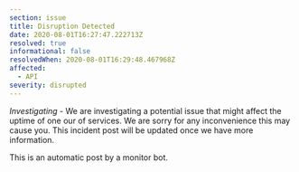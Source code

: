 ```yaml
---
section: issue
title: Disruption Detected
date: 2020-08-01T16:27:47.222713Z
resolved: true
informational: false
resolvedWhen: 2020-08-01T16:29:48.467968Z
affected:
  - API
severity: disrupted
---
```

*Investigating* - We are investigating a potential issue that might affect the uptime of one our of services. We are sorry for any inconvenience this may cause you. This incident post will be updated once we have more information.

This is an automatic post by a monitor bot.
        